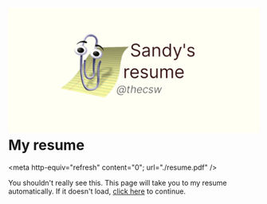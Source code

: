 ![preview](./preview.png)
My resume
=========

\<meta http-equiv=\"refresh\" content=\"0\"; url=\"./resume.pdf\" /\>

You shouldn\'t really see this. This page will take you to my resume
automatically. If it doesn\'t load, [click here](./resume.pdf) to
continue.
